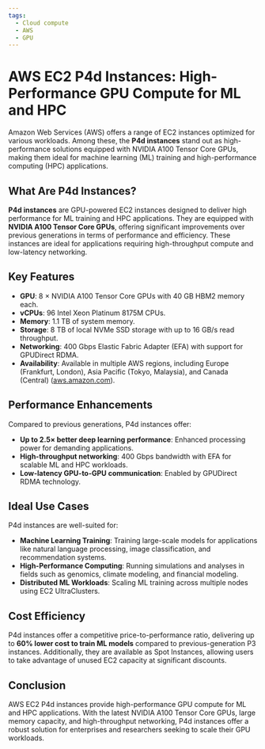 ```yaml
---
tags:
  - Cloud compute
  - AWS
  - GPU
---
```


# AWS EC2 P4d Instances: High-Performance GPU Compute for ML and HPC

Amazon Web Services (AWS) offers a range of EC2 instances optimized for various workloads. Among these, the **P4d instances** stand out as high-performance solutions equipped with NVIDIA A100 Tensor Core GPUs, making them ideal for machine learning (ML) training and high-performance computing (HPC) applications.

## What Are P4d Instances?

**P4d instances** are GPU-powered EC2 instances designed to deliver high performance for ML training and HPC applications. They are equipped with **NVIDIA A100 Tensor Core GPUs**, offering significant improvements over previous generations in terms of performance and efficiency. These instances are ideal for applications requiring high-throughput compute and low-latency networking.

## Key Features

* **GPU**: 8 × NVIDIA A100 Tensor Core GPUs with 40 GB HBM2 memory each.
* **vCPUs**: 96 Intel Xeon Platinum 8175M CPUs.
* **Memory**: 1.1 TB of system memory.
* **Storage**: 8 TB of local NVMe SSD storage with up to 16 GB/s read throughput.
* **Networking**: 400 Gbps Elastic Fabric Adapter (EFA) with support for GPUDirect RDMA.
* **Availability**: Available in multiple AWS regions, including Europe (Frankfurt, London), Asia Pacific (Tokyo, Malaysia), and Canada (Central) ([aws.amazon.com](https://aws.amazon.com/about-aws/whats-new/2024/09/amazon-ec2-g6-instances-additional-regions/?utm_source=chatgpt.com)).

## Performance Enhancements

Compared to previous generations, P4d instances offer:

* **Up to 2.5× better deep learning performance**: Enhanced processing power for demanding applications.
* **High-throughput networking**: 400 Gbps bandwidth with EFA for scalable ML and HPC workloads.
* **Low-latency GPU-to-GPU communication**: Enabled by GPUDirect RDMA technology.

## Ideal Use Cases

P4d instances are well-suited for:

* **Machine Learning Training**: Training large-scale models for applications like natural language processing, image classification, and recommendation systems.
* **High-Performance Computing**: Running simulations and analyses in fields such as genomics, climate modeling, and financial modeling.
* **Distributed ML Workloads**: Scaling ML training across multiple nodes using EC2 UltraClusters.

## Cost Efficiency

P4d instances offer a competitive price-to-performance ratio, delivering up to **60% lower cost to train ML models** compared to previous-generation P3 instances. Additionally, they are available as Spot Instances, allowing users to take advantage of unused EC2 capacity at significant discounts.

## Conclusion

AWS EC2 P4d instances provide high-performance GPU compute for ML and HPC applications. With the latest NVIDIA A100 Tensor Core GPUs, large memory capacity, and high-throughput networking, P4d instances offer a robust solution for enterprises and researchers seeking to scale their GPU workloads.
